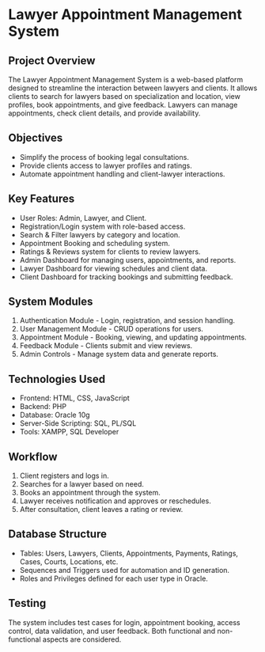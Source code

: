 # Lawyer Appointment Management System

## Project Overview

The Lawyer Appointment Management System is a web-based platform designed to streamline the interaction between lawyers and clients. It allows clients to search for lawyers based on specialization and location, view profiles, book appointments, and give feedback. Lawyers can manage appointments, check client details, and provide availability.

## Objectives

- Simplify the process of booking legal consultations.
- Provide clients access to lawyer profiles and ratings.
- Automate appointment handling and client-lawyer interactions.

## Key Features

- User Roles: Admin, Lawyer, and Client.
- Registration/Login system with role-based access.
- Search & Filter lawyers by category and location.
- Appointment Booking and scheduling system.
- Ratings & Reviews system for clients to review lawyers.
- Admin Dashboard for managing users, appointments, and reports.
- Lawyer Dashboard for viewing schedules and client data.
- Client Dashboard for tracking bookings and submitting feedback.

## System Modules

1. Authentication Module - Login, registration, and session handling.
2. User Management Module - CRUD operations for users.
3. Appointment Module - Booking, viewing, and updating appointments.
4. Feedback Module - Clients submit and view reviews.
5. Admin Controls - Manage system data and generate reports.

## Technologies Used

- Frontend: HTML, CSS, JavaScript
- Backend: PHP
- Database: Oracle 10g
- Server-Side Scripting: SQL, PL/SQL
- Tools: XAMPP, SQL Developer

## Workflow

1. Client registers and logs in.
2. Searches for a lawyer based on need.
3. Books an appointment through the system.
4. Lawyer receives notification and approves or reschedules.
5. After consultation, client leaves a rating or review.

## Database Structure

- Tables: Users, Lawyers, Clients, Appointments, Payments, Ratings, Cases, Courts, Locations, etc.
- Sequences and Triggers used for automation and ID generation.
- Roles and Privileges defined for each user type in Oracle.

## Testing

The system includes test cases for login, appointment booking, access control, data validation, and user feedback. Both functional and non-functional aspects are considered.
